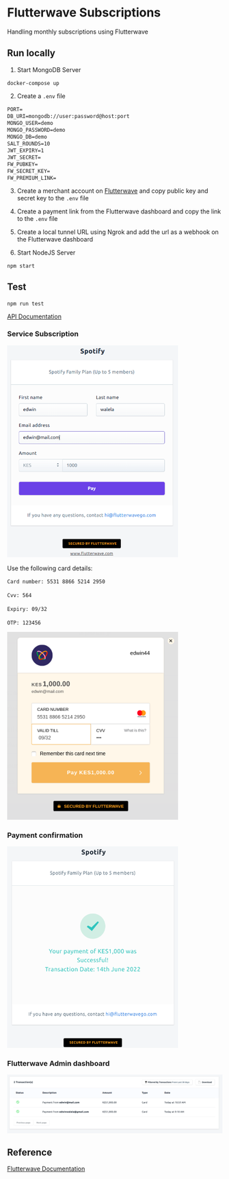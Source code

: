 # Flutterwave Subscriptions

Handling monthly subscriptions using Flutterwave

## Run locally

1. Start MongoDB Server
```
docker-compose up
```

2. Create a `.env` file

```
PORT=
DB_URI=mongodb://user:password@host:port
MONGO_USER=demo
MONGO_PASSWORD=demo
MONGO_DB=demo
SALT_ROUNDS=10
JWT_EXPIRY=1
JWT_SECRET=
FW_PUBKEY=
FW_SECRET_KEY=
FW_PREMIUM_LINK=
```

3. Create a merchant account on [Flutterwave](https://dashboard.flutterwave.com/signup) and copy public key and secret key to the `.env` file

4. Create a payment link from the Flutterwave dashboard and copy the link to the `.env` file

5. Create a local tunnel URL using Ngrok and add the url as a webhook on the Flutterwave dashboard

6. Start NodeJS Server

```
npm start
```

## Test

```
npm run test
```


[API Documentation](https://documenter.getpostman.com/view/4654837/UzBgvVVv)

### Service Subscription 

<img src="./pic1.png" alt="drawing" width="400"/>

Use the following card details:
```
Card number: 5531 8866 5214 2950

Cvv: 564

Expiry: 09/32

OTP: 123456

```
<img src="./pic2.png" alt="drawing" width="400"/>

### Payment confirmation

<img src="./pic3.png" alt="drawing" width="400"/>

### Flutterwave Admin dashboard

<img src="./pic4.png" alt="drawing" width="700"/>


## Reference

[Flutterwave Documentation](https://developer.flutterwave.com/)